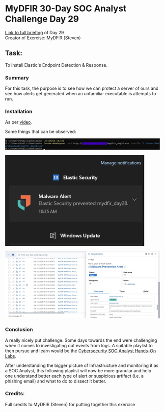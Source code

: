 # MyDFIR 30-Day SOC Analyst Challenge Day 29
[Link to full briefing](https://www.youtube.com/watch?v=Ec-Ab8TbJKs) of Day 29 </br>
Creator of Exercise: MyDFIR (Steven)

## Task:
To install Elastic's Endpoint Detection & Response. 

### Summary
For this task, the purpose is to see how we can protect a server of ours and see how alerts get generated when an unfamiliar executable is attempts to run.

### Installation
As per [video](https://www.youtube.com/watch?v=Ec-Ab8TbJKs). 

Some things that can be observed:

![image](attempt%20to%20try%20again%20with%20executable.jpg)

![image](Alert%20from%20Elastic%20Security.jpg)

![image](Malware_prevention%20alert%20.jpg)


### Conclusion
A really nicely put challenge. Some days towards the end were challenging when it comes to investigating out events from logs. 
A suitable playlist to then pursue and learn would be the [Cybersecurity SOC Analyst Hands-On Labs](https://youtube.com/playlist?list=PLG6KGSNK4PuDdqYkOuIlAoNmwtLg5wyYJ&si=dVhofEJvnKXNwotb). 

After understanding the bigger picture of Infrastructure and monitoring it as a SOC Analyst, this following playlist will now be more granular 
and help one understand better each type of alert or suspicious artifact (i.e. a phishing email) and what to do to dissect it better. 

### Credits:
Full credits to MyDFIR (Steven) for putting together this exercise















